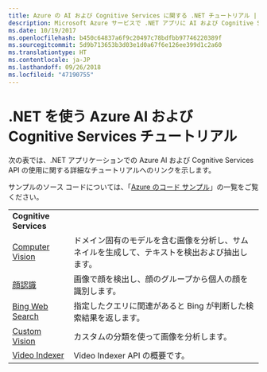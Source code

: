 ```yaml
---
title: Azure の AI および Cognitive Services に関する .NET チュートリアル | Microsoft Docs
description: Microsoft Azure サービスで .NET アプリに AI および Cognitive Services を追加します。
ms.date: 10/19/2017
ms.openlocfilehash: b450c64837a6f9c20497c78bdfbb97746220389f
ms.sourcegitcommit: 5d9b713653b3d03e1d0a67f6e126ee399d1c2a60
ms.translationtype: HT
ms.contentlocale: ja-JP
ms.lasthandoff: 09/26/2018
ms.locfileid: "47190755"
---
```

# <a name="azure-ai-and-cognitive-service-tutorials-using-net"></a>.NET を使う Azure AI および Cognitive Services チュートリアル

次の表では、.NET アプリケーションでの Azure AI および Cognitive Services API の使用に関する詳細なチュートリアルへのリンクを示します。 

サンプルのソース コードについては、「[Azure のコード サンプル](https://azure.microsoft.com/resources/samples/?platform=dotnet)」の一覧をご覧ください。

| | |
|---|---|
| **Cognitive Services**| |
| [Computer Vision][1] | ドメイン固有のモデルを含む画像を分析し、サムネイルを生成して、テキストを検出および抽出します。 | 
| [顔認識][2] | 画像で顔を検出し、顔のグループから個人の顔を識別します。 | 
| [Bing Web Search][3]| 指定したクエリに関連があると Bing が判断した検索結果を返します。 |
| [Custom Vision][4] | カスタムの分類を使って画像を分析します。 |
| [Video Indexer][5] | Video Indexer API の概要です。|

[1]: /azure/cognitive-services/computer-vision/tutorials/csharptutorial
[2]: /azure/cognitive-services/face/tutorials/faceapiincsharptutorial
[3]: /azure/cognitive-services/bing-web-search/csharp-ranking-tutorial
[4]: /azure/cognitive-services/custom-vision-service/csharp-tutorial
[5]: /azure/cognitive-services/video-indexer/video-indexer-use-apis

